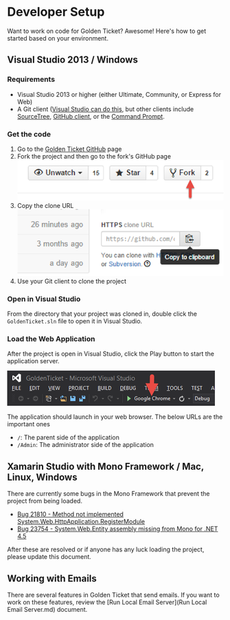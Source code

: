 # Developer Setup

Want to work on code for Golden Ticket? Awesome! Here's how to get started based on your environment.

## Visual Studio 2013 / Windows

### Requirements

- Visual Studio 2013 or higher (either Ultimate, Community, or Express for Web)
- A Git client ([Visual Studio can do this](http://msdn.microsoft.com/en-us/library/hh850437.aspx), but other clients include [SourceTree](http://www.sourcetreeapp.com/), [GitHub client](https://windows.github.com/), or the [Command Prompt](http://git-scm.com/).

### Get the code

1. Go to the [Golden Ticket GitHub](http://github.com/codeforamerica/golden-ticket) page
1. Fork the project and then go to the fork's GitHub page
![](img/github_fork.png)
1. Copy the clone URL
![](img/github_clone.png)
1. Use your Git client to clone the project

### Open in Visual Studio

From the directory that your project was cloned in, double click the `GoldenTicket.sln` file to open it in Visual Studio.

### Load the Web Application

After the project is open in Visual Studio, click the Play button to start the application server. 

![](img/visual_studio_play.png)

The application should launch in your web browser. The below URLs are the important ones

- `/`: The parent side of the application
- `/Admin`: The administrator side of the application


## Xamarin Studio with Mono Framework / Mac, Linux, Windows

There are currently some bugs in the Mono Framework that prevent the project from being loaded.

- [Bug 21810 - Method not implemented System.Web.HttpApplication.RegisterModule](https://bugzilla.xamarin.com/show_bug.cgi?id=21810)
- [Bug 23754 - System.Web.Entity assembly missing from Mono for .NET 4.5](https://bugzilla.xamarin.com/show_bug.cgi?id=23754)

After these are resolved or if anyone has any luck loading the project, please update this document.

## Working with Emails

There are several features in Golden Ticket that send emails. If you want to work on these features, review the [Run Local Email Server](Run Local Email Server.md) document.